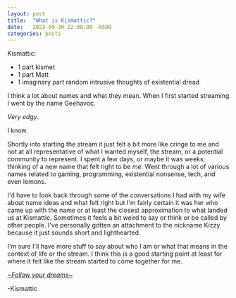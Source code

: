```yaml
---
layout: post
title:  "What is Kismattic?"
date:   2023-09-30 22:00:00 -0500
categories: posts
---
```


Kismattic:
- 1 part kismet
- 1 part Matt
- 1 imaginary part random intrusive thoughts of existential dread

I think a lot about names and what they mean. When I first started streaming I went by the name Geehavoc. 

*Very edgy*.

I know. 

Shortly into starting the stream it just felt a bit more like cringe to me and not at all representative of what I wanted myself, the stream, or a potential community to represent.  I spent a few days, or maybe it was weeks, thinking of a new name that felt right to be *me*. Went through a lot of various names related to gaming, programming, existential nonsense, tech, and even lemons. 

I'd have to look back through some of the conversations I had with my wife about name ideas and what felt right but I'm fairly certain it was her who came up with the name or at least the closest approximation to what landed us at Kismattic. Sometimes it feels a bit weird to say or think or be called by other people. I've personally gotten an attachment to the nickname Kizzy because it just sounds short and lighthearted. 

I'm sure I'll have more stuff to say about who I am or what that means in the context of life or the stream. I think this is a good starting point at least for where it felt like the stream started to come together for me.


[*~Follow your dreams~*][twitch]

-Kismattic

[twitch]: https://twitch.tv/kismattic

